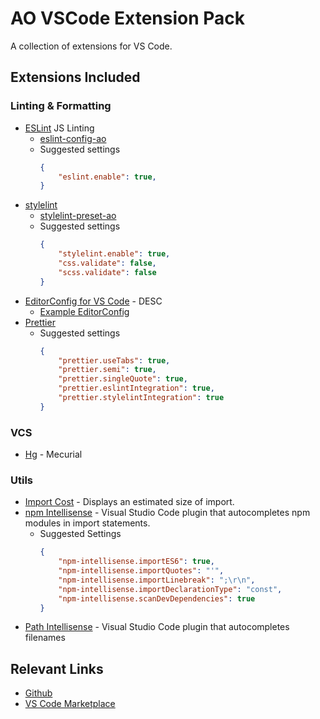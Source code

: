 # AO VSCode Extension Pack

A collection of extensions for VS Code.

## Extensions Included

### Linting & Formatting

* [ESLint](https://marketplace.visualstudio.com/items?itemName=dbaeumer.vscode-eslint) JS Linting
  * [eslint-config-ao](https://www.npmjs.com/package/eslint-config-ao)
  * Suggested settings
    ```json
    {
        "eslint.enable": true,
    }
    ```
* [stylelint](https://marketplace.visualstudio.com/items?itemName=shinnn.stylelint)
  * [stylelint-preset-ao](https://www.npmjs.com/package/stylelint-preset-ao)
  * Suggested settings
    ```json
    {
        "stylelint.enable": true,
        "css.validate": false,
        "scss.validate": false
    }
    ```
* [EditorConfig for VS Code](https://marketplace.visualstudio.com/items?itemName=EditorConfig.editorconfig) - DESC
  * [Example EditorConfig](https://github.com/AORetail/ao-vscode-extensionpack/.editorconfig)
* [Prettier](https://marketplace.visualstudio.com/items?itemName=esbenp.prettier-vscode)
  * Suggested settings
    ```json
    {
        "prettier.useTabs": true,
        "prettier.semi": true,
        "prettier.singleQuote": true,
        "prettier.eslintIntegration": true,
        "prettier.stylelintIntegration": true
    }
    ```

### VCS

* [Hg](https://marketplace.visualstudio.com/items?itemName=mrcrowl.hg) - Mecurial

### Utils

* [Import Cost](https://marketplace.visualstudio.com/items?itemName=wix.vscode-import-cost) - Displays an estimated size of import.
* [npm Intellisense](https://marketplace.visualstudio.com/items?itemName=christian-kohler.npm-intellisense) - Visual Studio Code plugin that autocompletes npm modules in import statements.
  * Suggested Settings
    ```json
    {
        "npm-intellisense.importES6": true,
        "npm-intellisense.importQuotes": "'",
        "npm-intellisense.importLinebreak": ";\r\n",
        "npm-intellisense.importDeclarationType": "const",
        "npm-intellisense.scanDevDependencies": true
    }
    ```
* [Path Intellisense](https://marketplace.visualstudio.com/items?itemName=christian-kohler.path-intellisense) - Visual Studio Code plugin that autocompletes filenames

## Relevant Links

* [Github](https://github.com/AORetail/ao-vscode-extensionpack)
* [VS Code Marketplace](https://marketplace.visualstudio.com/items?itemName=aoretail.ao-vscode-extensionpack)
